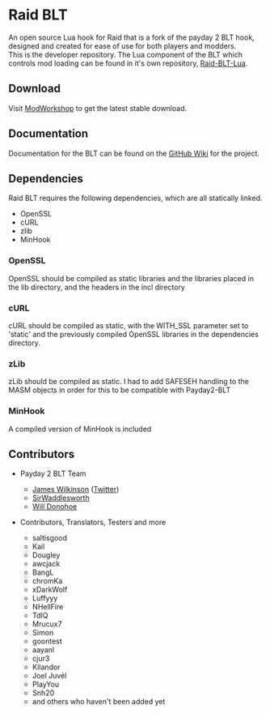 # Raid BLT
An open source Lua hook for Raid that is a fork of the payday 2 BLT hook, designed and created for ease of use for both players and modders.  
This is the developer repository.
The Lua component of the BLT which controls mod loading can be found in it's own repository, [Raid-BLT-Lua](https://github.com/ModWorkshop/Raid-BLT-Lua).

## Download
Visit [ModWorkshop](https://modworkshop.net/mydownloads.php?action=view_down&did=21065) to get the latest stable download. 

## Documentation
Documentation for the BLT can be found on the [GitHub Wiki](https://github.com/ModWorkShop/Raid-BLT/wiki) for the project.

## Dependencies
Raid BLT requires the following dependencies, which are all statically linked.
* OpenSSL
* cURL
* zlib
* MinHook

### OpenSSL
OpenSSL should be compiled as static libraries and the libraries placed in the lib directory, and the headers in the incl directory

### cURL
cURL should be compiled as static, with the WITH_SSL parameter set to 'static' and the previously compiled OpenSSL libraries in the dependencies directory.

### zLib
zLib should be compiled as static.
I had to add SAFESEH handling to the MASM objects in order for this to be compatible with Payday2-BLT

### MinHook
A compiled version of MinHook is included

## Contributors
- Payday 2 BLT Team
	* [James Wilkinson](http://jameswilko.com/) ([Twitter](http://twitter.com/_JamesWilko))
	* [SirWaddlesworth](http://genj.io/)
	* [Will Donohoe](https://will.io/)

- Contributors, Translators, Testers and more
	* saltisgood
	* Kail
	* Dougley
	* awcjack
	* BangL
	* chromKa
	* xDarkWolf
	* Luffyyy
	* NHellFire
	* TdlQ
	* Mrucux7
	* Simon
	* goontest
	* aayanl
	* cjur3
	* Kilandor
	* Joel Juvél
	* PlayYou
	* Snh20
	* and others who haven't been added yet
